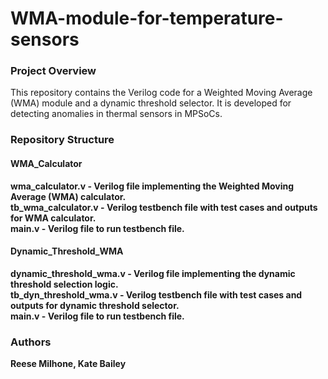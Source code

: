 # WMA-module-for-temperature-sensors

### Project Overview
This repository contains the Verilog code for a Weighted Moving Average (WMA) module and a dynamic threshold selector. It is developed for detecting anomalies in thermal sensors in MPSoCs.

### Repository Structure

#### WMA_Calculator
<strong>wma_calculator.v<strong/> - Verilog file implementing the Weighted Moving Average (WMA) calculator.<br>
tb_wma_calculator.v - Verilog testbench file with test cases and outputs for WMA calculator.<br>
main.v - Verilog file to run testbench file.

#### Dynamic_Threshold_WMA
dynamic_threshold_wma.v - Verilog file implementing the dynamic threshold selection logic.<br>
tb_dyn_threshold_wma.v - Verilog testbench file with test cases and outputs for dynamic threshold selector.<br>
main.v - Verilog file to run testbench file.

### Authors
Reese Milhone, Kate Bailey
